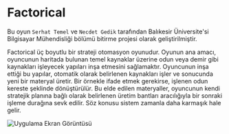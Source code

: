 
# Factorical

Bu oyun `Serhat Temel` ve `Necdet Gedik` tarafından Balıkesir Üniversite'si Bilgisayar Mühendisliği bölümü bitirme projesi olarak geliştirilmiştir.

Factorical üç boyutlu bir strateji otomasyon oyunudur. Oyunun ana amacı, oyuncunun haritada bulunan temel kaynaklar üzerine odun veya demir gibi kaynakları işleyecek yapıları inşa
etmesini sağlamaktır. Oyuncunun inşa ettiği bu yapılar, otomatik olarak belirlenen kaynakları işler ve sonucunda yeni bir materyal üretir. Bir örnekle ifade etmek gerekirse, işlenen odun
kereste şeklinde dönüştürülür. Bu elde edilen materyaller, oyuncunun kendi stratejik planına bağlı olarak belirlenen üretim
bantları aracılığıyla bir sonraki işleme durağına sevk edilir. Söz konusu sistem zamanla daha karmaşık hale gelir.

![Uygulama Ekran Görüntüsü](![gündüz](https://github.com/serhattemel/Factory-Game-3D/assets/53862681/275f116e-d16d-4a75-81e0-b57382056621)
)


